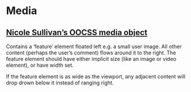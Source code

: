 # Media

## [Nicole Sullivan’s OOCSS media object](http:www.stubbornella.org/content/2010/06/25/the-media-object-saves-hundreds-of-lines-of-code/)

Contains a ‘feature’ element floated left e.g. a small user image. All other content (perhaps the user’s comment) flows around it to the right. The feature element should have either implicit size (like an image or video element), or have width set.

If the feature element is as wide as the viewport, any adjacent content will drop drown below it instead of ranging right.
